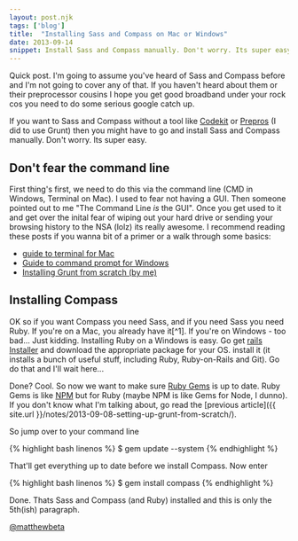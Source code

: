 ```yaml
---
layout: post.njk
tags: ['blog']
title:  "Installing Sass and Compass on Mac or Windows"
date: 2013-09-14
snippet: Install Sass and Compass manually. Don't worry. Its super easy. 
---
```


<p class="lede">Quick post. I'm going to assume you've heard of Sass and Compass before and I'm not going to cover any of that. If you haven't heard about them or their preprocessor cousins I hope you get good broadband under your rock cos you need to do some serious google catch up. </p>

<p class="drop-cap">If you want to Sass and Compass without a tool like <a href="http://incident57.com/codekit/">Codekit</a> or <a href="http://alphapixels.com/prepros">Prepros</a> (I did to use Grunt) then you might have to go and install Sass and Compass manually. Don't worry. Its super easy.</p>

## Don't fear the command line

First thing's first, we need to do this via the command line (CMD in Windows, Terminal on Mac). I used to fear not having a GUI. Then someone pointed out to me "The Command Line *is* the GUI". Once you get used to it and get over the inital fear of wiping out your hard drive or sending your browsing history to the NSA (lolz) its really awesome. I recommend reading these posts if you wanna bit of a primer or a walk through some basics:

* [guide to terminal for Mac](http://wiseheartdesign.com/articles/2010/11/12/the-designers-guide-to-the-osx-command-prompt/) 
* [Guide to command prompt for Windows](http://www.makeuseof.com/tag/a-beginners-guide-to-the-windows-command-line/) 
* [Installing Grunt from scratch (by me)](http://matthew-jackson.com/notes/development/setting-up-grunt-from-scratch/)

## Installing Compass

OK so if you want Compass you need Sass, and if you need Sass you need Ruby. If you're on a Mac, you already have it[^1]. If you're on Windows - too bad... Just kidding. Installing Ruby on a Windows is easy. Go get [rails Installer](http://railsinstaller.org/) and download the appropriate package for your OS. install it (it installs a bunch of useful stuff, including Ruby, Ruby-on-Rails and Git). Go do that and I'll wait here... 

Done? Cool. So now we want to make sure [Ruby Gems](http://rubygems.org) is up to date. Ruby Gems is like [NPM](http://npmjs.org) but for Ruby (maybe NPM is like Gems for Node, I dunno). If you don't know what I'm talking about, go read the [previous article]({{ site.url }}/notes/2013-09-08-setting-up-grunt-from-scratch/).

So jump over to your command line

{% highlight bash linenos %}
$ gem update --system
{% endhighlight %}

That'll get everything up to date before we install Compass. Now enter

{% highlight bash linenos %}
$ gem install compass
{% endhighlight %}

Done. Thats Sass and Compass (and Ruby) installed and this is only the 5th(ish) paragraph. 

<a href="http://twitter.com/matthewbeta" class="signature">@matthewbeta</a>
